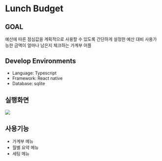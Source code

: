 # Lunch Budget
## GOAL
예산에 따른 점심값을 계획적으로 사용할 수 있도록 간단하게 설정한 예산 대비 사용가능한 금액이 얼마나 남은지 체크하는 가계부 어플

## Develop Environments
* Language: Typescript
* Framework: React native
* Database: sqlite

## 실행화면
<img src={https://user-images.githubusercontent.com/53938072/201223267-6e00133f-9140-4aa4-a6cb-2880d0103f1a.gif} width={300} height={648}>


## 사용기능
* 가계부 메뉴
* 월별 요약 메뉴
* 세팅 메뉴